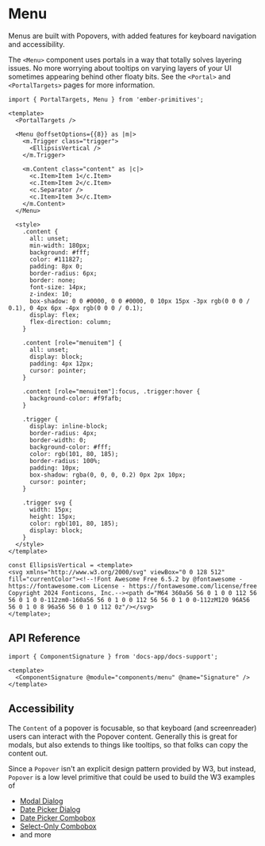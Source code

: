 # Menu

Menus are built with Popovers, with added features for keyboard navigation and accessibility. 

The `<Menu>` component uses portals in a way that totally solves layering issues. No more worrying about tooltips on varying layers of your UI sometimes appearing behind other floaty bits. See the `<Portal>` and `<PortalTargets>` pages for more information.

<div class="featured-demo">

```gjs live preview no-shadow
import { PortalTargets, Menu } from 'ember-primitives';

<template>
  <PortalTargets />

  <Menu @offsetOptions={{8}} as |m|>
    <m.Trigger class="trigger">
      <EllipsisVertical />
    </m.Trigger>

    <m.Content class="content" as |c|>
      <c.Item>Item 1</c.Item>
      <c.Item>Item 2</c.Item>
      <c.Separator />
      <c.Item>Item 3</c.Item>
    </m.Content>
  </Menu>

  <style>
    .content {
      all: unset;
      min-width: 180px;
      background: #fff;
      color: #111827;
      padding: 8px 0;
      border-radius: 6px;
      border: none;
      font-size: 14px;
      z-index: 10;
      box-shadow: 0 0 #0000, 0 0 #0000, 0 10px 15px -3px rgb(0 0 0 / 0.1), 0 4px 6px -4px rgb(0 0 0 / 0.1);
      display: flex;
      flex-direction: column;
    }

    .content [role="menuitem"] {
      all: unset;
      display: block;
      padding: 4px 12px;
      cursor: pointer;
    }

    .content [role="menuitem"]:focus, .trigger:hover {
      background-color: #f9fafb;
    }

    .trigger {
      display: inline-block;
      border-radius: 4px;
      border-width: 0;
      background-color: #fff;
      color: rgb(101, 80, 185);
      border-radius: 100%;
      padding: 10px;
      box-shadow: rgba(0, 0, 0, 0.2) 0px 2px 10px;
      cursor: pointer;
    }

    .trigger svg {
      width: 15px;
      height: 15px;
      color: rgb(101, 80, 185);
      display: block;
    }
  </style>
</template>

const EllipsisVertical = <template>
<svg xmlns="http://www.w3.org/2000/svg" viewBox="0 0 128 512" fill="currentColor"><!--!Font Awesome Free 6.5.2 by @fontawesome - https://fontawesome.com License - https://fontawesome.com/license/free Copyright 2024 Fonticons, Inc.--><path d="M64 360a56 56 0 1 0 0 112 56 56 0 1 0 0-112zm0-160a56 56 0 1 0 0 112 56 56 0 1 0 0-112zM120 96A56 56 0 1 0 8 96a56 56 0 1 0 112 0z"/></svg>
</template>;
```

</div>


## API Reference

```gjs live no-shadow
import { ComponentSignature } from 'docs-app/docs-support';

<template>
  <ComponentSignature @module="components/menu" @name="Signature" />
</template>
```

## Accessibility

The `Content` of a popover is focusable, so that keyboard (and screenreader) users can interact with the Popover content. Generally this is great for modals, but also extends to things like tooltips, so that folks can copy the content out.

Since a `Popover` isn't an explicit design pattern provided by W3, but instead, `Popover` is a low level primitive that could be used to build the W3 examples of
- [Modal Dialog](https://www.w3.org/WAI/ARIA/apg/patterns/dialog-modal/examples/dialog/)
- [Date Picker Dialog](https://www.w3.org/WAI/ARIA/apg/patterns/dialog-modal/examples/datepicker-dialog/)
- [Date Picker Combobox](https://www.w3.org/WAI/ARIA/apg/patterns/combobox/examples/combobox-datepicker/)
- [Select-Only Combobox](https://www.w3.org/WAI/ARIA/apg/patterns/combobox/examples/combobox-select-only/)
- and more



